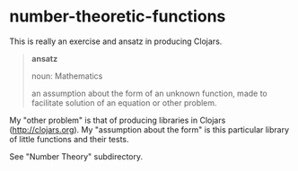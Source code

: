 # number-theoretic-functions

This is really an exercise and ansatz in producing Clojars.

> **ansatz** 
> 
> noun:  Mathematics
> 
> an assumption about the form of an unknown function, made to facilitate
> solution of an equation or other problem.

My "other problem" is that of producing libraries in Clojars (http://clojars.org). My "assumption
about the form" is this particular library of little functions and their tests.

See "Number Theory" subdirectory.
